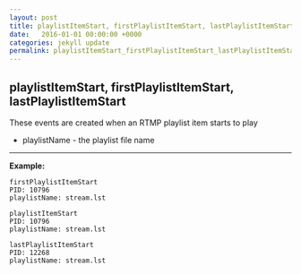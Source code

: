 ```yaml
---
layout: post
title: playlistItemStart, firstPlaylistItemStart, lastPlaylistItemStart
date:   2016-01-01 00:00:00 +0000
categories: jekyll update
permalink: playlistItemStart_firstPlaylistItemStart_lastPlaylistItemStart
---
```


## playlistItemStart, firstPlaylistItemStart, lastPlaylistItemStart



These events are created when an RTMP playlist item starts to play

- playlistName - the playlist file name

------

**Example:**

``` 
firstPlaylistItemStart
PID: 10796
playlistName: stream.lst

playlistItemStart
PID: 10796
playlistName: stream.lst

lastPlaylistItemStart
PID: 12268
playlistName: stream.lst
```